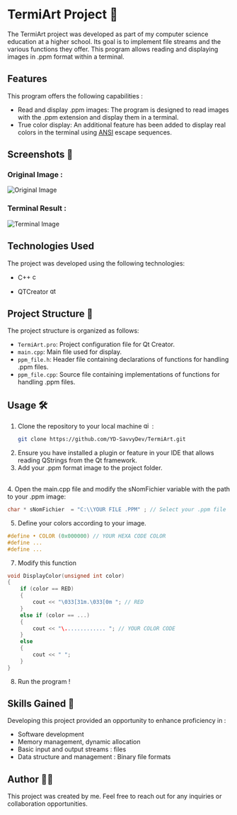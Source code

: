 # TermiArt Project 🎨

The TermiArt project was developed as part of my computer science education at a higher school. Its goal is to implement file streams and the various functions they offer. This program allows reading and displaying images in .ppm format within a terminal.

## Features

This program offers the following capabilities :

- Read and display .ppm images: The program is designed to read images with the .ppm extension and display them in a terminal.
- True color display: An additional feature has been added to display real colors in the terminal using [ANSI](https://www.lihaoyi.com/post/BuildyourownCommandLinewithANSIescapecodes.html) escape sequences.

## Screenshots 📸

### Original Image :

![Original Image](https://github.com/YD-SavvyDev/TermiArt/blob/main/Screenshots/Heart-ppm.png)

### Terminal Result :

![Terminal Image](https://github.com/YD-SavvyDev/TermiArt/blob/main/Screenshots/terminal.png)

## Technologies Used
The project was developed using the following technologies:
- C++   <img src="https://cdn.jsdelivr.net/gh/devicons/devicon/icons/cplusplus/cplusplus-original.svg" height="15" alt="cplusplus logo"  />

- QTCreator   <img src="https://cdn.jsdelivr.net/gh/devicons/devicon/icons/qt/qt-original.svg" height="15" alt="qt logo"  />


## Project Structure 📁

The project structure is organized as follows:

- `TermiArt.pro`: Project configuration file for Qt Creator.
- `main.cpp`: Main file used for display.
- `ppm_file.h`: Header file containing declarations of functions for handling .ppm files.
- `ppm_file.cpp`: Source file containing implementations of functions for handling .ppm files.

## Usage 🛠️

1. Clone the repository to your local machine   <img src="https://cdn.jsdelivr.net/gh/devicons/devicon/icons/git/git-original.svg" height="15" alt="git logo"  /> :
    ```bash
    git clone https://github.com/YD-SavvyDev/TermiArt.git
    ```
2. Ensure you have installed a plugin or feature in your IDE that allows reading QStrings from the Qt framework.
3. Add your .ppm format image to the project folder. 
</br>
4. Open the main.cpp file and modify the sNomFichier variable with the path to your .ppm image:

```cpp
char * sNomFichier  = "C:\\YOUR FILE .PPM" ; // Select your .ppm file
```

5. Define your colors according to your image.

```cpp
#define • COLOR (0x000000) // YOUR HEXA CODE COLOR
#define ...
#define ...
```
7. Modify this function

```cpp
void DisplayColor(unsigned int color)
{
    if (color == RED)
    {
        cout << "\033[31m.\033[0m "; // RED
    } 
    else if (color == ...)
    {
        cout << "\............. "; // YOUR COLOR CODE
    } 
    else
    {
        cout << " ";
    }
}
```
8. Run the program ! 
## Skills Gained 🌟
Developing this project provided an opportunity to enhance proficiency in :

- Software development 
- Memory management, dynamic allocation
- Basic input and output streams : files
- Data structure and management : Binary file formats

## Author 👨‍💻
This project was created by me. Feel free to reach out for any inquiries or collaboration opportunities.
